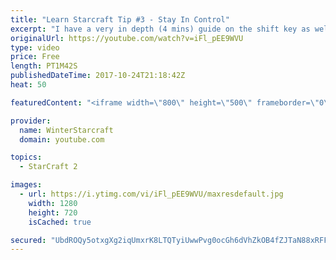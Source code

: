 ```yaml
---
title: "Learn Starcraft Tip #3 - Stay In Control"
excerpt: "I have a very in depth (4 mins) guide on the shift key as well here https://www.youtube.com/watch?v=7x9pHr544oY"
originalUrl: https://youtube.com/watch?v=iFl_pEE9WVU
type: video
price: Free
length: PT1M42S
publishedDateTime: 2017-10-24T21:18:42Z
heat: 50

featuredContent: "<iframe width=\"800\" height=\"500\" frameborder=\"0\" src=\"https://www.youtube.com/embed/iFl_pEE9WVU\" allow=\"accelerometer; autoplay; encrypted-media; gyroscope; picture-in-picture\" allowfullscreen></iframe>"

provider:
  name: WinterStarcraft
  domain: youtube.com

topics:
  - StarCraft 2

images:
  - url: https://i.ytimg.com/vi/iFl_pEE9WVU/maxresdefault.jpg
    width: 1280
    height: 720
    isCached: true

secured: "UbdROQy5otxgXg2iqUmxrK8LTQTyiUwwPvg0ocGh6dVhZkOB4fZJTaN88xRFFEjZdQtEFGjTRmfTDSBb/dQBoxvlF54MU4RByqwTJUXbAYGAEVfyHkqZURIuHBN78I6BcyXMS+7DyDHepaPtXYuHW45xNrjX2p+BJ+r06INtf/DYxFNOZyDWYXtVNkaOLFoWtF5O95pwJ7FSEkangUzeBfegSIn5s6VdCM7qsXukUgMidl6ysy2TY6r5Vm5qmatwtPPWMXLVGR7pduKoIpSpalH3AdTfCBHtjkWTHDkSL6SN9XAiuTqBw8gOlzk8CwRTUGHVsr0YXfRD5nHEKmA5Ju+HHJaL7Z4lWPOCzM2jPEUy238FbpDqIsPFdVj55Qoqtm3Ky5tHQgmEvXutmKZ8iUh/jXzsauiyvnm7t2eFL84=;J0q6Zy8ErRV97I8hencULw=="
---
```


